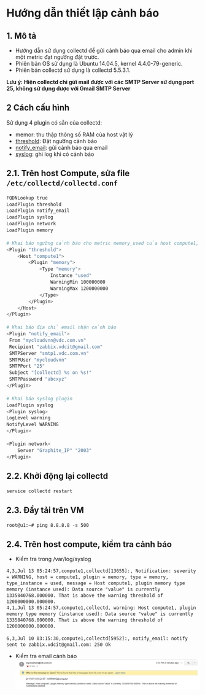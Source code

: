 # Hướng dẫn thiết lập cảnh báo

## 1. Mô tả

- Hướng dẫn sử dụng collectd để gửi cảnh báo qua email cho admin khi một metric đạt ngưỡng đặt trước.
- Phiên bản OS sử dụng là Ubuntu 14.04.5, kernel 4.4.0-79-generic.
- Phiên bản collectd sử dụng là collectd 5.5.3.1.

**Lưu ý: Hiện collectd chỉ gửi mail được với các SMTP Server sử dụng port 25, không sử dụng được với Gmail SMTP Server**


## 2 Cách cấu hình
Sử dụng 4 plugin có sẵn của collectd:
 - memor: thu thập thông số RAM của host vật lý
 - [threshold](plugins/threshold_plugin.md): Đặt ngưỡng cảnh báo
 - [notify_email](plugins/notify_email_plugin.md): gửi cảnh báo qua email
 - [syslog](plugins/syslog_plugin.md): ghi log khi có cảnh báo

## 2.1. Trên host Compute, sửa file `/etc/collectd/collectd.conf`

```sh
FQDNLookup true
LoadPlugin threshold
LoadPlugin notify_email
LoadPlugin syslog
LoadPlugin network
LoadPlugin memory

# Khai báo ngưỡng cảnh báo cho metric memory_used của host compute1, đơn vị là bytes
<Plugin "threshold"> 
    <Host "compute1">
        <Plugin "memory">
            <Type "memory">
                Instance "used"
                WarningMin 100000000
                WarningMax 1200000000
            </Type>
        </Plugin>
    </Host>
</Plugin>

# Khai báo địa chỉ email nhận cảnh báo
<Plugin "notify_email">
 From "mycloudvnn@vdc.com.vn"
 Recipient "zabbix.vdcit@gmail.com"
 SMTPServer "smtp1.vdc.com.vn"
 SMTPUser "mycloudvnn"
 SMTPPort "25"
 Subject "[collectd] %s on %s!"
 SMTPPassword "abcxyz"
</Plugin>

# Khai báo syslog plugin
LoadPlugin syslog
<Plugin syslog>
LogLevel warning
NotifyLevel WARNING
</Plugin>

<Plugin network>
    Server "Graphite_IP" "2003"
</Plugin>

```

## 2.2. Khởi động lại collectd
`service collectd restart`

## 2.3. Đẩy tải trên VM 
`root@u1:~# ping 8.8.8.8 -s 500`

## 2.4. Trên host compute, kiểm tra cảnh báo
- Kiểm tra trong /var/log/syslog
```
4,3,Jul 13 05:24:57,compute1,collectd[13655]:, Notification: severity = WARNING, host = compute1, plugin = memory, type = memory, type_instance = used, message = Host compute1, plugin memory type memory (instance used): Data source "value" is currently 1335840768.000000. That is above the warning threshold of 1200000000.000000.
4,1,Jul 13 05:24:57,compute1,collectd, warning: Host compute1, plugin memory type memory (instance used): Data source "value" is currently 1335840768.000000. That is above the warning threshold of 1200000000.000000.

6,3,Jul 10 03:15:30,compute1,collectd[5952]:, notify_email: notify sent to zabbix.vdcit@gmail.com: 250 Ok
```

- Kiểm tra email cảnh báo
![notify_email](../images/notify_email/notify_email_2.png)

